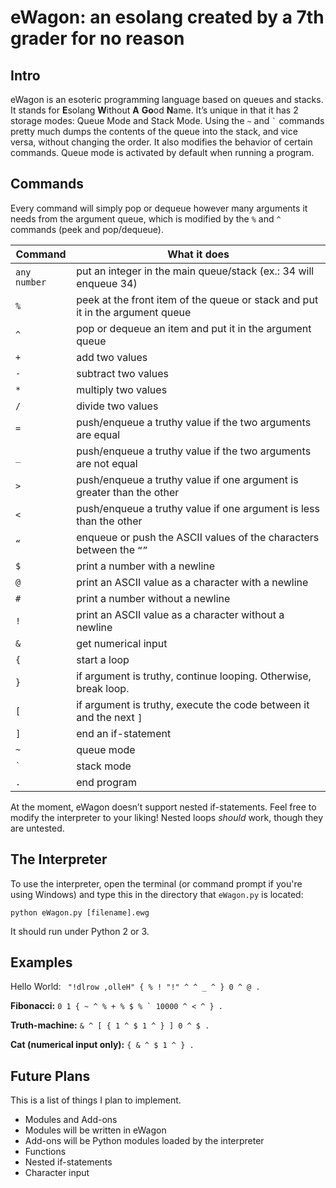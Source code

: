 # eWagon: an esolang created by a 7th grader for no reason

## Intro

eWagon is an esoteric programming language based on queues and stacks. It stands for **E**solang **W**ithout **A** **Go**od **N**ame. It’s unique in that it has 2 storage modes: Queue Mode and Stack Mode. Using the `~` and `` ` `` commands pretty much dumps the contents of the queue into the stack, and vice versa, without changing the order. It also modifies the behavior of certain commands. Queue mode is activated by default when running a program.

## Commands

Every command will simply pop or dequeue however many arguments it needs from the argument queue, which is modified by the `%` and `^` commands (peek and pop/dequeue).

| Command      | What it does                                                                  |
| ----------   | ----------------------------------------------------------------------------- |
| `any number` | put an integer in the main queue/stack (ex.: 34 will enqueue 34)              |
| `%`          | peek at the front item of the queue or stack and put it in the argument queue |
| `^`          | pop or dequeue an item and put it in the argument queue                       |
| `+`          | add two values                                                                |
| `-`          | subtract two values                                                           |
| `*`          | multiply two values                                                           |
| `/`          | divide two values                                                             |
| `=`          | push/enqueue a truthy value if the two arguments are equal                    |
| `_`          | push/enqueue a truthy value if the two arguments are not equal                |
| `>`          | push/enqueue a truthy value if one argument is greater than the other         |
| `<`          | push/enqueue a truthy value if one argument is less than the other            |
| `“`          | enqueue or push the ASCII values of the characters between the `“”`           |
| `$`          | print a number with a newline                                                 |
| `@`          | print an ASCII value as a character with a newline                            |
| `#`          | print a number without a newline                                              |
| `!`          | print an ASCII value as a character without a newline                         |
| `&`          | get numerical input                                                           |
| `{`          | start a loop                                                                  |
| `}`          | if argument is truthy, continue looping. Otherwise, break loop.               |
| `[`          | if argument is truthy, execute the code between it and the next `]`           |
| `]`          | end an if-statement                                                           |
| `~`          | queue mode                                                                    |
| `` ` ``      | stack mode                                                                    |
| `.`          | end program                                                                   |

At the moment, eWagon doesn’t support nested if-statements. Feel free to modify the interpreter to your liking! Nested loops *should* work, though they are untested.

## The Interpreter

To use the interpreter, open the terminal (or command prompt if you're using Windows) and type this in the directory that `eWagon.py` is located:

`python eWagon.py [filename].ewg`

It should run under Python 2 or 3.

## Examples

Hello World:
` "!dlrow ,olleH" { % ! "!" ^ ^ _ ^ } 0 ^ @ .`

**Fibonacci:**
``0 1 { ~ ^ % + % $ % ` 10000 ^ < ^ } .``

**Truth-machine:**
`& ^ [ { 1 ^ $ 1 ^ } ] 0 ^ $ .`

**Cat (numerical input only):**
`{ & ^ $ 1 ^ } .`

## Future Plans
This is a list of things I plan to implement.
* Modules and Add-ons
 * Modules will be written in eWagon
 * Add-ons will be Python modules loaded by the interpreter
* Functions
* Nested if-statements
* Character input
